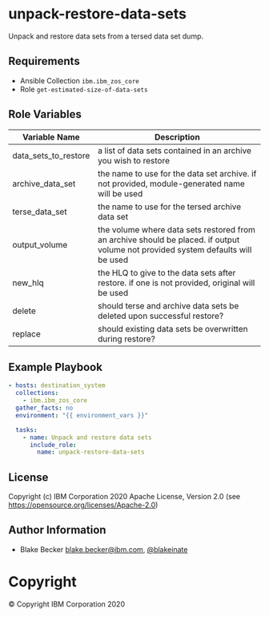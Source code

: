 unpack-restore-data-sets
=========

Unpack and restore data sets from a tersed data set dump.

Requirements
------------

- Ansible Collection `ibm.ibm_zos_core`
- Role `get-estimated-size-of-data-sets`

Role Variables
--------------

| Variable Name        | Description                                                                                                                      |
| -------------------- | -------------------------------------------------------------------------------------------------------------------------------- |
| data_sets_to_restore | a list of data sets contained in an archive you wish to restore                                                                  |
| archive_data_set     | the name to use for the data set archive. if not provided, module-generated name will be used                                    |
| terse_data_set       | the name to use for the tersed archive data set                                                                                  |
| output_volume        | the volume where data sets restored from an archive should be placed. if output volume not provided system defaults will be used |
| new_hlq              | the HLQ to give to the data sets after restore. if one is not provided, original will be used                                    |
| delete               | should terse and archive data sets be deleted upon successful restore?                                                           |
| replace              | should existing data sets be overwritten during restore?                                                                         |

Example Playbook
----------------

```yaml
- hosts: destination_system
  collections:
    - ibm.ibm_zos_core
  gather_facts: no
  environment: "{{ environment_vars }}"

  tasks:
    - name: Unpack and restore data sets
      include_role:
        name: unpack-restore-data-sets
```

License
-------

Copyright (c) IBM Corporation 2020
Apache License, Version 2.0 (see https://opensource.org/licenses/Apache-2.0)


Author Information
------------------

- Blake Becker blake.becker@ibm.com, [@blakeinate](https://github.com/blakeinate)

# Copyright

© Copyright IBM Corporation 2020
